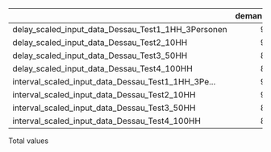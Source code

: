 |                                                           | demand\_el | dsm\_tot | excess | cap\_up | cap\_do | gen\_total | gen\_EE | wind |   pv | coal1 |
| :-------------------------------------------------------- | ---------: | -------: | -----: | ------: | ------: | ---------: | ------: | ---: | ---: | ----: |
| delay\_scaled\_input\_data\_Dessau\_Test1\_1HH\_3Personen |       91.0 |     18.0 |   43.0 |   109.0 |    34.0 |      134.0 |   111.0 | 96.0 | 15.0 |  23.0 |
| delay\_scaled\_input\_data\_Dessau\_Test2\_10HH           |       92.0 |     14.0 |   42.0 |    59.0 |    27.0 |      134.0 |   111.0 | 96.0 | 15.0 |  22.0 |
| delay\_scaled\_input\_data\_Dessau\_Test3\_50HH           |       89.0 |     13.0 |   43.0 |    57.0 |    27.0 |      132.0 |   111.0 | 96.0 | 15.0 |  21.0 |
| delay\_scaled\_input\_data\_Dessau\_Test4\_100HH          |       88.0 |     13.0 |   44.0 |    53.0 |    26.0 |      132.0 |   111.0 | 96.0 | 15.0 |  21.0 |
| interval\_scaled\_input\_data\_Dessau\_Test1\_1HH\_3Pe... |       91.0 |     18.0 |   44.0 |   109.0 |    34.0 |      135.0 |   111.0 | 96.0 | 15.0 |  24.0 |
| interval\_scaled\_input\_data\_Dessau\_Test2\_10HH        |       92.0 |     12.0 |   43.0 |    59.0 |    27.0 |      135.0 |   111.0 | 96.0 | 15.0 |  23.0 |
| interval\_scaled\_input\_data\_Dessau\_Test3\_50HH        |       89.0 |     11.0 |   44.0 |    57.0 |    27.0 |      133.0 |   111.0 | 96.0 | 15.0 |  22.0 |
| interval\_scaled\_input\_data\_Dessau\_Test4\_100HH       |       88.0 |     11.0 |   45.0 |    53.0 |    26.0 |      133.0 |   111.0 | 96.0 | 15.0 |  22.0 |

Total values
